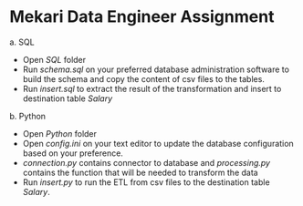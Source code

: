 # Mekari Data Engineer Assignment

a. SQL
* Open _SQL_ folder
* Run _schema.sql_ on your preferred database administration software to build the schema and copy the content of csv files to the tables.
*  Run _insert.sql_ to extract the result of the transformation and insert to destination table _Salary_

b. Python
* Open _Python_ folder
* Open _config.ini_ on your text editor to update the database configuration based on your preference.
* _connection.py_ contains connector to database and _processing.py_ contains the function that will be needed to transform the data
* Run _insert.py_ to run the ETL from csv files to the destination table _Salary_.
